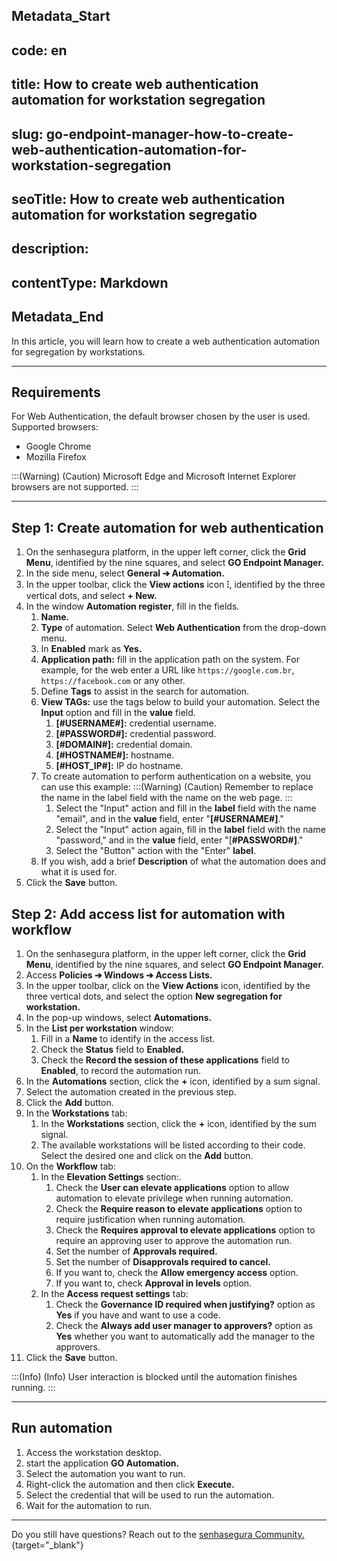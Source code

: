 ## Metadata_Start 
## code: en
## title: How to create web authentication automation for workstation segregation 
## slug: go-endpoint-manager-how-to-create-web-authentication-automation-for-workstation-segregation 
## seoTitle: How to create web authentication automation for workstation segregatio 
## description:  
## contentType: Markdown 
## Metadata_End
In this article, you will learn how to create a web authentication automation for segregation by workstations.

* * *

## Requirements
For Web Authentication, the default browser chosen by the user is used. Supported browsers:

* Google Chrome 
* Mozilla Firefox

:::(Warning) (Caution)
Microsoft Edge and Microsoft Internet Explorer browsers are not supported.
:::

* * *

## Step 1: Create automation for web authentication

1. On the senhasegura platform, in the upper left corner, click the **Grid Menu**, identified by the nine squares, and select **GO Endpoint Manager.**
2. In the side menu, select **General ➔ Automation.**
3. In the upper toolbar, click the **View actions** icon **⁝**, identified by the three vertical dots, and select **+ New.**
4. In the window **Automation register**, fill in the fields.
    1. **Name.**
    2. **Type** of automation. Select **Web Authentication** from the drop-down menu.
    3. In **Enabled** mark as **Yes.**
    4. **Application path:** fill in the application path on the system. For example, for the web enter a URL like `https://google.com.br`, `https://facebook.com` or any other.
    5. Define **Tags** to assist in the search for automation.
    6. **View TAGs:** use the tags below to build your automation. Select the **Input** option and fill in the **value** field.
        1. **[#USERNAME#]:** credential username.
        2. **[#PASSWORD#]:** credential password.
        3. **[#DOMAIN#]:** credential domain.
        4. **[#HOSTNAME#]:** hostname.
        5. **[#HOST_IP#]:** IP do hostname.
    7. To create automation to perform authentication on a website, you can use this example:
        :::(Warning) (Caution)
        Remember to replace the name in the label field with the name on the web page.
        :::
        1. Select the "Input" action and fill in the **label** field with the name "email", and in the **value** field, enter "**[#USERNAME#]**."
        2. Select the "Input" action again, fill in the **label** field with the name "password," and in the **value** field, enter "[**#PASSWORD#]**."
        3. Select the "Button" action with the "Enter" **label**.
    11. If you wish, add a brief **Description** of what the automation does and what it is used for.
5. Click the **Save** button.

## Step 2: Add access list for automation with workflow

1. On the senhasegura platform,  in the upper left corner, click the **Grid Menu**, identified by the nine squares, and select **GO Endpoint Manager.**
2. Access **Policies ➔ Windows ➔ Access Lists.**
3. In the upper toolbar, click on the **View Actions** icon, identified by the three vertical dots, and select the option **New segregation for workstation.**
4. In the pop-up windows, select **Automations.**
5. In the **List per workstation** window:
    1. Fill in a **Name** to identify in the access list.
    2. Check the **Status** field to **Enabled.**
    3. Check the **Record the session of these applications**  field to **Enabled**, to record the automation run.
6. In the **Automations** section, click the **+** icon, identified by a sum signal.
7. Select the automation created in the previous step.
8. Click the **Add** button.
9. In the **Workstations** tab:
    1.  In the **Workstations** section, click the **+** icon, identified by the sum signal.
    2. The available workstations will be listed according to their code. Select the desired one and click on the **Add** button.
10. On the **Workflow** tab: 
    1. In the **Elevation Settings** section:.
        1. Check the **User can elevate applications** option to allow automation to elevate privilege when running automation.
        2. Check the **Require reason to elevate applications** option to require justification when running automation.
        3. Check the **Requires approval to elevate applications** option to require an approving user to approve the automation run.
        4. Set the number of **Approvals required.**
        5. Set the number of **Disapprovals required to cancel.**
        6. If you want to, check the **Allow emergency access** option.
        7. If you want to, check **Approval in levels** option.
    2. In the **Access request settings** tab:
        1. Check the **Governance ID required when justifying?** option as **Yes** if you have and want to use a code.
        2. Check the **Always add user manager to approvers?** option as **Yes** whether you want to automatically add the manager to the approvers.
11. Click the **Save** button.

:::(Info) (Info)
User interaction is blocked until the automation finishes running.
:::

* * *

## Run automation

1. Access the workstation desktop.
2. start the application **GO Automation.**
3. Select the automation you want to run.
4. Right-click the automation and then click **Execute.**
5. Select the credential that will be used to run the automation.
6. Wait for the automation to run.

* * *

Do you still have questions? Reach out to the [senhasegura Community.](https://community.senhasegura.io/){target="_blank"}

